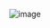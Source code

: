 ![image](https://github.com/VidyaSurendra8235/Alteryx-Challenges-My-Solutions/assets/107226432/372e1021-6aa8-4e04-847a-5422590da686)
